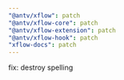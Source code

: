 ```yaml
---
"@antv/xflow": patch
"@antv/xflow-core": patch
"@antv/xflow-extension": patch
"@antv/xflow-hook": patch
"xflow-docs": patch
---
```


fix: destroy spelling
